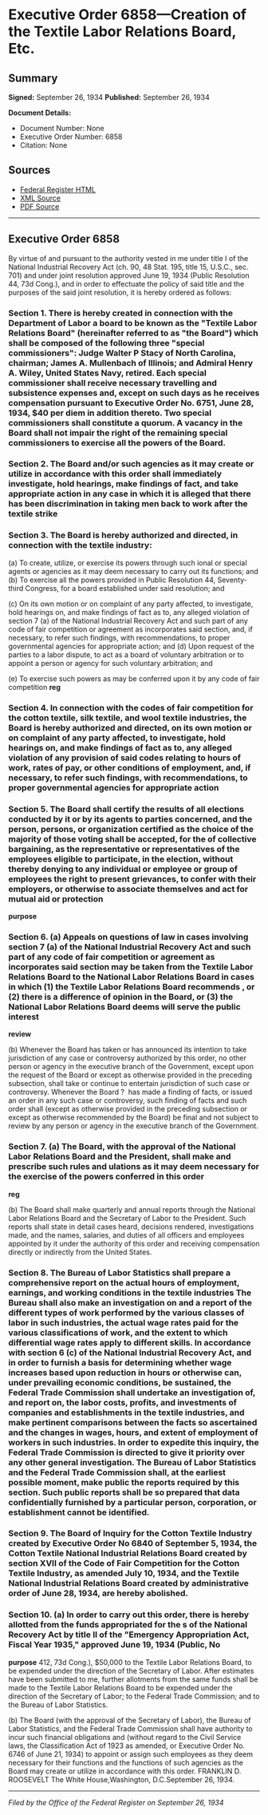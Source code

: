 # Executive Order 6858—Creation of the Textile Labor Relations Board, Etc.

## Summary

**Signed:** September 26, 1934
**Published:** September 26, 1934

**Document Details:**
- Document Number: None
- Executive Order Number: 6858
- Citation: None

## Sources
- [Federal Register HTML](https://www.presidency.ucsb.edu/documents/executive-order-6858-creation-the-textile-labor-relations-board-etc)
- [XML Source](None)
- [PDF Source](None)

---

## Executive Order 6858

By virtue of and pursuant to the authority vested in me under title I of the National Industrial Recovery Act (ch. 90, 48 Stat. 195, title 15, U.S.C., sec. 701) and under joint resolution approved June 19, 1934 (Public Resolution 44, 73d Cong.), and in order to effectuate the policy of said title and the purposes of the said joint resolution, it is hereby ordered as follows:
### Section 1. There is hereby created in connection with the Department of Labor a board to be known as the "Textile Labor Relations Board" (hereinafter referred to as "the Board") which shall be composed of the following three "special commissioners": Judge Walter P Stacy of North Carolina, chairman; James A. Mullenbach of Illinois; and Admiral Henry A. Wiley, United States Navy, retired. Each special commissioner shall receive necessary travelling and subsistence expenses and, except on such days as he receives compensation pursuant to Executive Order No. 6751, June 28, 1934, $40 per diem in addition thereto. Two special commissioners shall constitute a quorum. A vacancy in the Board shall not impair the right of the remaining special commissioners to exercise all the powers of the Board.

### Section 2. The Board and/or such agencies as it may create or utilize in accordance with this order shall immediately investigate, hold hearings, make findings of fact, and take appropriate action in any case in which it is alleged that there has been discrimination in taking men back to work after the textile strike

### Section 3. The Board is hereby authorized and directed, in connection with the textile industry:

(a) To create, utilize, or exercise its powers through such ional or special agents or agencies as it may deem necessary to carry out its functions; and
(b) To exercise all the powers provided in Public Resolution 44, Seventy-third Congress, for a board established under said resolution; and

(c) On its own motion or on complaint of any party affected, to investigate, hold hearings on, and make findings of fact as to, any alleged violation of section 7 (a) of the National Industrial Recovery Act and such part of any code of fair competition or agreement as incorporates said section, and, if necessary, to refer such findings, with recommendations, to proper governmental agencies for appropriate action; and
(d) Upon request of the parties to a labor dispute, to act as a board of voluntary arbitration or to appoint a person or agency for such voluntary arbitration; and

(e) To exercise such powers as may be conferred upon it by any code of fair competition
**reg**

### Section 4. In connection with the codes of fair competition for the cotton textile, silk textile, and wool textile industries, the Board is hereby authorized and directed, on its own motion or on complaint of any party affected, to investigate, hold hearings on, and make findings of fact as to, any alleged violation of any provision of said codes relating to hours of work, rates of pay, or other conditions of employment, and, if necessary, to refer such findings, with recommendations, to proper governmental agencies for appropriate action

### Section 5. The Board shall certify the results of all elections conducted by it or by its agents to parties concerned, and the person, persons, or organization certified as the choice of the majority of those voting shall be accepted, for the  of collective bargaining, as the representative or representatives of the employees eligible to participate, in the election, without thereby denying to any individual or employee or group of employees the right to present grievances, to confer with their employers, or otherwise to associate themselves and act for mutual aid or protection

**purpose**

### Section 6. (a) Appeals on questions of law in cases involving section 7 (a) of the National Industrial Recovery Act and such part of any code of fair competition or agreement as incorporates said section may be taken from the Textile Labor Relations Board to the National Labor Relations Board in cases in which (1) the Textile Labor Relations Board recommends , or (2) there is a difference of opinion in the Board, or (3) the National Labor Relations Board deems  will serve the public interest

**review**

(b) Whenever the Board has taken or has announced its intention to take jurisdiction of any case or controversy authorized by this order, no other person or agency in the executive branch of the Government, except upon the request of the Board or except as otherwise provided in the preceding subsection, shall take or continue to entertain jurisdiction of such case or controversy. Whenever the Board ?  has made a finding of facts, or issued an order in any such case or controversy, such finding of facts and such order shall (except as otherwise provided in the preceding subsection or except as otherwise recommended by the Board) be final and not subject to review by any person or agency in the executive branch of the Government.
### Section 7. (a) The Board, with the approval of the National Labor Relations Board and the President, shall make and prescribe such rules and ulations as it may deem necessary for the exercise of the powers conferred in this order

**reg**

(b) The Board shall make quarterly and annual reports through the National Labor Relations Board and the Secretary of Labor to the President. Such reports shall state in detail cases heard, decisions rendered, investigations made, and the names, salaries, and duties of all officers and employees appointed by it under the authority of this order and receiving compensation directly or indirectly from the United States.
### Section 8. The Bureau of Labor Statistics shall prepare a comprehensive report on the actual hours of employment, earnings, and working conditions in the textile industries The Bureau shall also make an investigation on and a report of the different types of work performed by the various classes of labor in such industries, the actual wage rates paid for the various classifications of work, and the extent to which differential wage rates apply to different skills. In accordance with section 6 (c) of the National Industrial Recovery Act, and in order to furnish a basis for determining whether wage increases based upon reduction in hours or otherwise can, under prevailing economic conditions, be sustained, the Federal Trade Commission shall undertake an investigation of, and report on, the labor costs, profits, and investments of companies and establishments in the textile industries, and make pertinent comparisons between the facts so ascertained and the changes in wages, hours, and extent of employment of workers in such industries. In order to expedite this inquiry, the Federal Trade Commission is directed to give it priority over any other general investigation. The Bureau of Labor Statistics and the Federal Trade Commission shall, at the earliest possible moment, make public the reports required by this section. Such public reports shall be so prepared that data confidentially furnished by a particular person, corporation, or establishment cannot be identified.

### Section 9. The Board of Inquiry for the Cotton Textile Industry created by Executive Order No 6840 of September 5, 1934, the Cotton Textile National Industrial Relations Board created by section XVII of the Code of Fair Competition for the Cotton Textile Industry, as amended July 10, 1934, and the Textile National Industrial Relations Board created by administrative order of June 28, 1934, are hereby abolished.

### Section 10. (a) In order to carry out this order, there is hereby allotted from the funds appropriated for the s of the National Recovery Act by title II of the "Emergency Appropriation Act, Fiscal Year 1935," approved June 19, 1934 (Public, No

**purpose**
 412, 73d Cong.), $50,000 to the Textile Labor Relations Board, to be expended under the direction of the Secretary of Labor. After estimates have been submitted to me, further allotments from the same funds shall be made to the Textile Labor Relations Board to be expended under the direction of the Secretary of Labor; to the Federal Trade Commission; and to the Bureau of Labor Statistics.

(b) The Board (with the approval of the Secretary of Labor), the Bureau of Labor Statistics, and the Federal Trade Commission shall have authority to incur such financial obligations and (without regard to the Civil Service laws, the Classification Act of 1923 as amended, or Executive Order No. 6746 of June 21, 1934) to appoint or assign such employees as they deem necessary for their functions and the functions of such agencies as the Board may create or utilize in accordance with this order.
FRANKLIN D. ROOSEVELT
The White House,Washington, D.C.September 26, 1934.

---

*Filed by the Office of the Federal Register on September 26, 1934*
